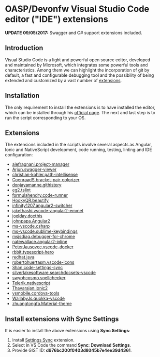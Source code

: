 # OASP/Devonfw Visual Studio Code editor ("IDE") extensions

**UPDATE 09/05/2017:** Swagger and C# support extensions included.

## Introduction

Visual Studio Code is a light and powerful open source editor, developed and 
maintained by Microsoft, which integrates some powerful tools and characteristics. 
Among them we can highlight the incorporation of git by default, a fast and
configurable debugging tool and the possibility of being extended and customized 
by a vast number of [extensions](https://marketplace.visualstudio.com/VSCode).

## Installation

The only requirement to install the extensions is to have installed the editor,
which can be installed through his [official page](https://code.visualstudio.com/).
The next and last step is to run the script corresponding to your OS.

## Extensions

The extensions included in the scripts involve several aspects as Angular, Ionic and NativeScript development, code running, testing, linting and IDE configuration:

- [alefragnani.project-manager](https://marketplace.visualstudio.com/items?itemName=alefragnani.project-manager)
- [Arjun.swagger-viewer](https://marketplace.visualstudio.com/items?itemName=Arjun.swagger-viewer)
- [christian-kohler.path-intellisense](https://marketplace.visualstudio.com/items?itemName=christian-kohler.path-intellisense)
- [CoenraadS.bracket-pair-colorizer](https://marketplace.visualstudio.com/items?itemName=CoenraadS.bracket-pair-colorizer)
- [donjayamanne.githistory](https://marketplace.visualstudio.com/items?itemName=donjayamanne.githistory)
- [eg2.tslint](https://marketplace.visualstudio.com/items?itemName=eg2.tslint)
- [formulahendry.code-runner](https://marketplace.visualstudio.com/items?itemName=formulahendry.code-runner)
- [HookyQR.beautify](https://marketplace.visualstudio.com/items?itemName=HookyQR.beautify)
- [infinity1207.angular2-switcher](https://marketplace.visualstudio.com/items?itemName=infinity1207.angular2-switcher)
- [jakethashi.vscode-angular2-emmet](https://marketplace.visualstudio.com/items?itemName=jakethashi.vscode-angular2-emmet)
- [joelday.docthis](https://marketplace.visualstudio.com/items?itemName=joelday.docthis)
- [johnpapa.Angular2](https://marketplace.visualstudio.com/items?itemName=johnpapa.Angular2)
- [ms-vscode.csharp](https://marketplace.visualstudio.com/items?itemName=ms-vscode.csharp)
- [ms-vscode.sublime-keybindings](https://marketplace.visualstudio.com/items?itemName=ms-vscode.sublime-keybindings)
- [msjsdiag.debugger-for-chrome](https://marketplace.visualstudio.com/items?itemName=msjsdiag.debugger-for-chrome)
- [natewallace.angular2-inline](https://marketplace.visualstudio.com/items?itemName=natewallace.angular2-inline)
- [PeterJausovec.vscode-docker](https://marketplace.visualstudio.com/items?itemName=PeterJausovec.vscode-docker)
- [rbbit.typescript-hero](https://marketplace.visualstudio.com/items?itemName=rbbit.typescript-hero)
- [redhat.java](https://marketplace.visualstudio.com/items?itemName=redhat.java)
- [robertohuertasm.vscode-icons](https://marketplace.visualstudio.com/items?itemName=robertohuertasm.vscode-icons)
- [Shan.code-settings-sync](https://marketplace.visualstudio.com/items?itemName=Shan.code-settings-sync)
- [silverlakesoftware.searchdocsets-vscode](https://marketplace.visualstudio.com/items?itemName=silverlakesoftware.searchdocsets-vscode)
- [swyphcosmo.spellchecker](https://marketplace.visualstudio.com/items?itemName=swyphcosmo.spellchecker)
- [Telerik.nativescript](https://marketplace.visualstudio.com/items?itemName=Telerik.nativescript)
- [Thavarajan.ionic2](https://marketplace.visualstudio.com/items?itemName=Thavarajan.ionic2)
- [vsmobile.cordova-tools](https://marketplace.visualstudio.com/items?itemName=vsmobile.cordova-tools)
- [WallabyJs.quokka-vscode](https://marketplace.visualstudio.com/items?itemName=WallabyJs.quokka-vscode)
- [zhuangtongfa.Material-theme](https://marketplace.visualstudio.com/items?itemName=zhuangtongfa.Material-theme)

## Install extensions with Sync Settings

It is easier to install the above extensions using **Sync Settings**: 

1. Install [Settings Sync](https://marketplace.visualstudio.com/items?itemName=Shan.code-settings-sync) extension.
2. Select in VS Code the command **Sync: Download Settings**.
3. Provide GIST ID: **d976bc200f0403d8045b7e4ee39d4361**.
